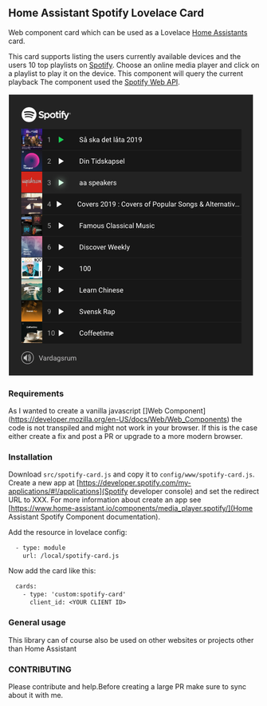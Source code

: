 ## Home Assistant Spotify Lovelace Card
Web component card which can be used as a Lovelace [Home Assistants](https://www.home-assistant.io/lovelace/]) card.

This card supports listing the users currently available devices and the users 10 top playlists on [Spotify](https://www.spotify.com). 
Choose an online media player and click on a playlist to play it on the device.
This component will query the current playback 
The component used the [Spotify Web API](https://developer.spotify.com/documentation/web-api/).

![Screenshot](/spotify-card-highlight.png)

### Requirements
As I wanted to create a vanilla javascript []Web Component](https://developer.mozilla.org/en-US/docs/Web/Web_Components) the code is not transpiled and might not work in your browser.
If this is the case either create a fix and post a PR or upgrade to a more modern browser.

### Installation
Download `src/spotify-card.js` and copy it to `config/www/spotify-card.js`. 
Create a new app at [https://developer.spotify.com/my-applications/#!/applications](Spotify developer console) and set the redirect URL to XXX.
For more information about create an app see [https://www.home-assistant.io/components/media_player.spotify/](Home Assistant Spotify Component documentation).

Add the resource in lovelace config:
```
  - type: module
    url: /local/spotify-card.js
```
Now add the card like this:
```
  cards:
    - type: 'custom:spotify-card'
      client_id: <YOUR CLIENT ID>
```


### General usage
This library can of course also be used on other websites or projects other than Home Assistant

### CONTRIBUTING
Please contribute and help.Before creating a large PR make sure to sync about it with me.